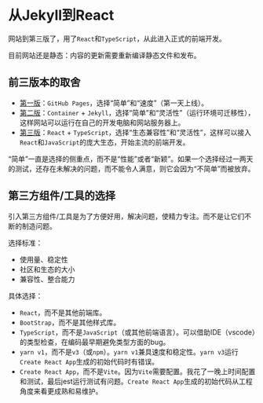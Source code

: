 # 从Jekyll到React

网站到第三版了，用了`React`和`TypeScript`，从此进入正式的前端开发。

目前网站还是静态：内容的更新需要重新编译静态文件和发布。

## 前三版本的取舍

- [第一版](https://github.com/lzztt/onenow/tree/b7cdde585b23c219adfe169bde28b5d9cb232d59)：`GitHub Pages`，选择“简单”和“速度”（第一天上线）。
- [第二版](https://github.com/lzztt/onenow/tree/657ee059bb3822bdfbb12bb402c86a77dc90890a)：`Container` + `Jekyll`，选择“简单”和“灵活性”（运行环境可迁移性），这样网站可以运行在自己的开发电脑和网站服务器上。
- [第三版](https://github.com/lzztt/onenow/tree/354722daaf988dd47f35ebf4fdd72c1f95cec164)：`React` + `TypeScript`，选择“生态兼容性”和“灵活性”，这样可以接入`React`和`JavaScript`的庞大生态，开始主流的前端开发。

“简单”一直是选择的侧重点，而不是“性能”或者“新颖”。如果一个选择经过一两天的测试，还存在未解决的问题，而不能令人满意，则它会因为“不简单”而被放弃。


## 第三方组件/工具的选择
引入第三方组件/工具是为了方便好用，解决问题，使精力专注。而不是让它们不断的制造问题。

选择标准：
- 使用量、稳定性
- 社区和生态的大小
- 兼容性、整合能力

具体选择：
- `React`，而不是其他前端库。
- `BootStrap`，而不是其他样式库。
- `TypeScript`，而不是`JavaScript`（或其他前端语言）。可以借助IDE（vscode）的类型检查，在编码最早期避免类型方面的bug。
- `yarn v1`，而不是`v3`（或`npm`）。`yarn v1`兼具速度和稳定性。`yarn v3`运行`Create React App`生成的初始代码时有错误。
- `Create React App`，而不是`Vite`。因为`Vite`需要配置。我花了一晚上时间配置和测试，最后jest运行测试有问题。`Create React App`生成的初始代码从工程角度来看更成熟和易维护。
